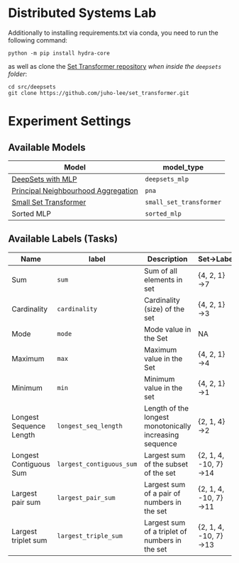 # Distributed Systems Lab

Additionally to installing requirements.txt via conda, you need to run the following command:

```
python -m pip install hydra-core
```

as well as clone the [Set Transformer repository](https://github.com/juho-lee/set_transformer)
_when inside the `deepsets` folder_:

```
cd src/deepsets
git clone https://github.com/juho-lee/set_transformer.git
```

# Experiment Settings

## Available Models

| Model                                                                                                                    | model_type              |
| ------------------------------------------------------------------------------------------------------------------------ | ----------------------- |
| [DeepSets with MLP](https://proceedings.neurips.cc/paper/2017/hash/f22e4747da1aa27e363d86d40ff442fe-Abstract.html)       | `deepsets_mlp`          |
| [Principal Neighbourhood Aggregation](https://papers.nips.cc/paper/2020/file/99cad265a1768cc2dd013f0e740300ae-Paper.pdf) | `pna`                   |
| [Small Set Transformer](https://proceedings.mlr.press/v97/lee19d.html)                                                   | `small_set_transformer` |
| Sorted MLP                                                                                                               | `sorted_mlp`            |

## Available Labels (Tasks)

| Name                    | label                    | Description                                             | Set&rarr;Label            | Multiset&rarr;Label      |
| ----------------------- | ------------------------ | ------------------------------------------------------- | ------------------------- | ------------------------ |
| Sum                     | `sum`                    | Sum of all elements in set                              | {4, 2, 1}&rarr;7          | {4, 2, 1, 1}&rarr;8      |
| Cardinality             | `cardinality`            | Cardinality (size) of the set                           | {4, 2, 1}&rarr;3          | {4, 2, 1, 1}&rarr;4      |
| Mode                    | `mode`                   | Mode value in the Set                                   | NA                        | {4, 2, 1, 1}&rarr;1      |
| Maximum                 | `max`                    | Maximum value in the Set                                | {4, 2, 1}&rarr;4          | {4, 2, 1, 1}&rarr;4      |
| Minimum                 | `min`                    | Minimum value in the set                                | {4, 2, 1}&rarr;1          | {4, 2, 1, 1}&rarr;1      |
| Longest Sequence Length | `longest_seq_length`     | Length of the longest monotonically increasing sequence | {2, 1, 4}&rarr;2          | {2, 1, 1, 4}&rarr;3      |
| Longest Contiguous Sum  | `largest_contiguous_sum` | Largest sum of the subset of the set                    | {2, 1, 4, -10, 7}&rarr;14 | {2, 1, 1, 4, -10}&rarr;8 |
| Largest pair sum        | `largest_pair_sum`       | Largest sum of a pair of numbers in the set             | {2, 1, 4, -10, 7}&rarr;11 | {2, 1, 1, 4, -10}&rarr;6 |
| Largest triplet sum     | `largest_triple_sum`     | Largest sum of a triplet of numbers in the set          | {2, 1, 4, -10, 7}&rarr;13 | {2, 1, 1, 4, -10}&rarr;7 |

